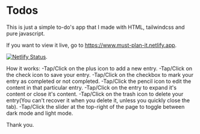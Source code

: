 # Todos
This is just a simple to-do's app that I made with HTML, tailwindcss and pure javascript.

If you want to view it live, go to https://www.must-plan-it.netlify.app.

[![Netlify Status](https://api.netlify.com/api/v1/badges/3f7c3d5c-d723-435d-8ef4-33cf1b559fa3/deploy-status)](https://app.netlify.com/sites/must-plan-it/deploys).

How it works:
-Tap/Click on the plus icon to add a new entry.
-Tap/Click on the check icon to save your entry.
-Tap/Click on the checkbox to mark your entry as completed or not completed.
-Tap/Click the pencil icon to edit the content in that particular entry.
-Tap/Click on the entry to expand it's content or close it's content.
-Tap/Click on the trash icon to delete your entry(You can't recover it when you delete it, unless you quickly close the tab).
-Tap/Click the slider at the top-right of the page to toggle between dark mode and light mode.

Thank you.